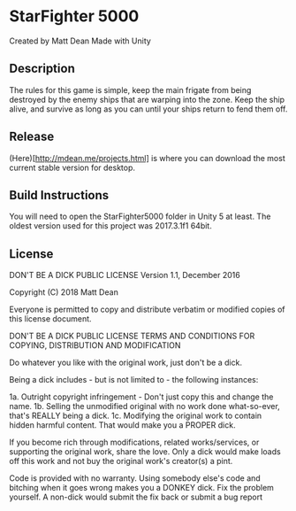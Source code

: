 # StarFighter 5000
Created by Matt Dean
Made with Unity

## Description
The rules for this game is simple, keep the main frigate from being destroyed by the enemy ships that are warping into the zone. Keep the ship alive, and survive as long as you can until your ships return to fend them off.

## Release
(Here)[http://mdean.me/projects.html] is where you can download the most current stable version for desktop.

## Build Instructions
You will need to open the StarFighter5000 folder in Unity 5 at least. The oldest version used for this project was 2017.3.1f1 64bit.

## License
DON'T BE A DICK PUBLIC LICENSE
Version 1.1, December 2016

Copyright (C) 2018 Matt Dean

Everyone is permitted to copy and distribute verbatim or modified copies of this license document.

DON'T BE A DICK PUBLIC LICENSE TERMS AND CONDITIONS FOR COPYING, DISTRIBUTION AND MODIFICATION

Do whatever you like with the original work, just don't be a dick.

Being a dick includes - but is not limited to - the following instances:

1a. Outright copyright infringement - Don't just copy this and change the name.
1b. Selling the unmodified original with no work done what-so-ever, that's REALLY being a dick.
1c. Modifying the original work to contain hidden harmful content. That would make you a PROPER dick.

If you become rich through modifications, related works/services, or supporting the original work, share the love. Only a dick would make loads off this work and not buy the original work's creator(s) a pint.

Code is provided with no warranty. Using somebody else's code and bitching when it goes wrong makes you a DONKEY dick. Fix the problem yourself. A non-dick would submit the fix back or submit a bug report